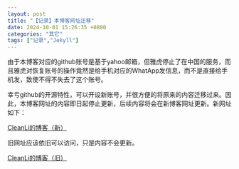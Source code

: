 ```yaml
---
layout: post
title: "【记录】本博客网址迁移"
date: 2024-10-01 15:26:35 +0800
categories: "其它"
tags: ["记录","Jekyll"]
---
```


由于本博客对应的github账号是基于yahoo邮箱，但雅虎停止了在中国的服务，而且雅虎对恢复账号的操作竟然是给手机对应的WhatApp发信息，而不是直接给手机发，致使不得不失去了这个账号。

幸亏github的开源特性，可以开设新账号，并很方便的将原来的内容迁移过来。因此，本博客网址的内容即日起停止更新，后续内容将会在新博客网址更新。新网址如下：

[CleanLi的博客（新）](https://cleanli2.github.io/cleanhome/)

旧网址应该依旧可以访问，只是内容不会更新。

[CleanLi的博客（旧）](https://cleanli.github.io/cleanhome/)
